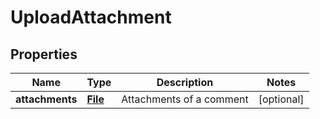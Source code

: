 

# UploadAttachment

## Properties

Name | Type | Description | Notes
------------ | ------------- | ------------- | -------------
**attachments** | [**File**](File.md) | Attachments of a comment |  [optional]



